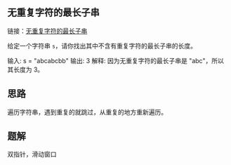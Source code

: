 ## 无重复字符的最长子串

链接：[无重复字符的最长子串](https://leetcode.cn/problems/longest-substring-without-repeating-characters/description/)

给定一个字符串 `s`，请你找出其中不含有重复字符的最长子串的长度。

输入: s = "abcabcbb"
输出: 3
解释: 因为无重复字符的最长子串是 "abc"，所以其长度为 3。

## 思路

遍历字符串，遇到重复的就跳过，从重复的地方重新遍历。

## 题解
双指针，滑动窗口

